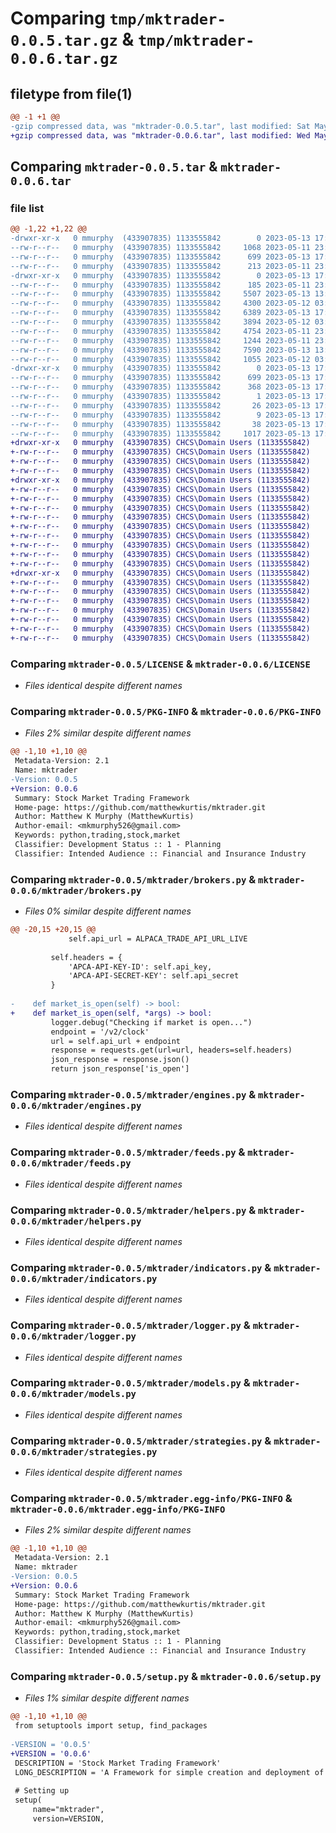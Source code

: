 # Comparing `tmp/mktrader-0.0.5.tar.gz` & `tmp/mktrader-0.0.6.tar.gz`

## filetype from file(1)

```diff
@@ -1 +1 @@
-gzip compressed data, was "mktrader-0.0.5.tar", last modified: Sat May 13 17:50:03 2023, max compression
+gzip compressed data, was "mktrader-0.0.6.tar", last modified: Wed May 17 19:17:54 2023, max compression
```

## Comparing `mktrader-0.0.5.tar` & `mktrader-0.0.6.tar`

### file list

```diff
@@ -1,22 +1,22 @@
-drwxr-xr-x   0 mmurphy  (433907835) 1133555842        0 2023-05-13 17:50:03.184641 mktrader-0.0.5/
--rw-r--r--   0 mmurphy  (433907835) 1133555842     1068 2023-05-11 23:09:55.000000 mktrader-0.0.5/LICENSE
--rw-r--r--   0 mmurphy  (433907835) 1133555842      699 2023-05-13 17:50:03.184512 mktrader-0.0.5/PKG-INFO
--rw-r--r--   0 mmurphy  (433907835) 1133555842      213 2023-05-11 23:10:15.000000 mktrader-0.0.5/README.md
-drwxr-xr-x   0 mmurphy  (433907835) 1133555842        0 2023-05-13 17:50:03.183627 mktrader-0.0.5/mktrader/
--rw-r--r--   0 mmurphy  (433907835) 1133555842      185 2023-05-11 23:10:15.000000 mktrader-0.0.5/mktrader/__init__.py
--rw-r--r--   0 mmurphy  (433907835) 1133555842     5507 2023-05-13 13:56:42.000000 mktrader-0.0.5/mktrader/brokers.py
--rw-r--r--   0 mmurphy  (433907835) 1133555842     4300 2023-05-12 03:52:25.000000 mktrader-0.0.5/mktrader/engines.py
--rw-r--r--   0 mmurphy  (433907835) 1133555842     6389 2023-05-13 17:46:41.000000 mktrader-0.0.5/mktrader/feeds.py
--rw-r--r--   0 mmurphy  (433907835) 1133555842     3894 2023-05-12 03:57:48.000000 mktrader-0.0.5/mktrader/helpers.py
--rw-r--r--   0 mmurphy  (433907835) 1133555842     4754 2023-05-11 23:10:15.000000 mktrader-0.0.5/mktrader/indicators.py
--rw-r--r--   0 mmurphy  (433907835) 1133555842     1244 2023-05-11 23:10:15.000000 mktrader-0.0.5/mktrader/logger.py
--rw-r--r--   0 mmurphy  (433907835) 1133555842     7590 2023-05-13 13:53:12.000000 mktrader-0.0.5/mktrader/models.py
--rw-r--r--   0 mmurphy  (433907835) 1133555842     1055 2023-05-12 03:59:20.000000 mktrader-0.0.5/mktrader/strategies.py
-drwxr-xr-x   0 mmurphy  (433907835) 1133555842        0 2023-05-13 17:50:03.184324 mktrader-0.0.5/mktrader.egg-info/
--rw-r--r--   0 mmurphy  (433907835) 1133555842      699 2023-05-13 17:50:03.000000 mktrader-0.0.5/mktrader.egg-info/PKG-INFO
--rw-r--r--   0 mmurphy  (433907835) 1133555842      368 2023-05-13 17:50:03.000000 mktrader-0.0.5/mktrader.egg-info/SOURCES.txt
--rw-r--r--   0 mmurphy  (433907835) 1133555842        1 2023-05-13 17:50:03.000000 mktrader-0.0.5/mktrader.egg-info/dependency_links.txt
--rw-r--r--   0 mmurphy  (433907835) 1133555842       26 2023-05-13 17:50:03.000000 mktrader-0.0.5/mktrader.egg-info/requires.txt
--rw-r--r--   0 mmurphy  (433907835) 1133555842        9 2023-05-13 17:50:03.000000 mktrader-0.0.5/mktrader.egg-info/top_level.txt
--rw-r--r--   0 mmurphy  (433907835) 1133555842       38 2023-05-13 17:50:03.184679 mktrader-0.0.5/setup.cfg
--rw-r--r--   0 mmurphy  (433907835) 1133555842     1017 2023-05-13 17:48:29.000000 mktrader-0.0.5/setup.py
+drwxr-xr-x   0 mmurphy  (433907835) CHCS\Domain Users (1133555842)        0 2023-05-17 19:17:54.086475 mktrader-0.0.6/
+-rw-r--r--   0 mmurphy  (433907835) CHCS\Domain Users (1133555842)     1068 2023-05-16 19:25:03.000000 mktrader-0.0.6/LICENSE
+-rw-r--r--   0 mmurphy  (433907835) CHCS\Domain Users (1133555842)      699 2023-05-17 19:17:54.086333 mktrader-0.0.6/PKG-INFO
+-rw-r--r--   0 mmurphy  (433907835) CHCS\Domain Users (1133555842)      213 2023-05-16 19:25:03.000000 mktrader-0.0.6/README.md
+drwxr-xr-x   0 mmurphy  (433907835) CHCS\Domain Users (1133555842)        0 2023-05-17 19:17:54.085349 mktrader-0.0.6/mktrader/
+-rw-r--r--   0 mmurphy  (433907835) CHCS\Domain Users (1133555842)      185 2023-05-16 19:25:03.000000 mktrader-0.0.6/mktrader/__init__.py
+-rw-r--r--   0 mmurphy  (433907835) CHCS\Domain Users (1133555842)     5514 2023-05-17 19:15:24.000000 mktrader-0.0.6/mktrader/brokers.py
+-rw-r--r--   0 mmurphy  (433907835) CHCS\Domain Users (1133555842)     4300 2023-05-16 19:25:03.000000 mktrader-0.0.6/mktrader/engines.py
+-rw-r--r--   0 mmurphy  (433907835) CHCS\Domain Users (1133555842)     6389 2023-05-16 19:25:03.000000 mktrader-0.0.6/mktrader/feeds.py
+-rw-r--r--   0 mmurphy  (433907835) CHCS\Domain Users (1133555842)     3894 2023-05-16 19:25:03.000000 mktrader-0.0.6/mktrader/helpers.py
+-rw-r--r--   0 mmurphy  (433907835) CHCS\Domain Users (1133555842)     4754 2023-05-16 19:25:03.000000 mktrader-0.0.6/mktrader/indicators.py
+-rw-r--r--   0 mmurphy  (433907835) CHCS\Domain Users (1133555842)     1244 2023-05-16 19:25:03.000000 mktrader-0.0.6/mktrader/logger.py
+-rw-r--r--   0 mmurphy  (433907835) CHCS\Domain Users (1133555842)     7590 2023-05-16 19:25:03.000000 mktrader-0.0.6/mktrader/models.py
+-rw-r--r--   0 mmurphy  (433907835) CHCS\Domain Users (1133555842)     1055 2023-05-16 19:25:03.000000 mktrader-0.0.6/mktrader/strategies.py
+drwxr-xr-x   0 mmurphy  (433907835) CHCS\Domain Users (1133555842)        0 2023-05-17 19:17:54.086129 mktrader-0.0.6/mktrader.egg-info/
+-rw-r--r--   0 mmurphy  (433907835) CHCS\Domain Users (1133555842)      699 2023-05-17 19:17:54.000000 mktrader-0.0.6/mktrader.egg-info/PKG-INFO
+-rw-r--r--   0 mmurphy  (433907835) CHCS\Domain Users (1133555842)      368 2023-05-17 19:17:54.000000 mktrader-0.0.6/mktrader.egg-info/SOURCES.txt
+-rw-r--r--   0 mmurphy  (433907835) CHCS\Domain Users (1133555842)        1 2023-05-17 19:17:54.000000 mktrader-0.0.6/mktrader.egg-info/dependency_links.txt
+-rw-r--r--   0 mmurphy  (433907835) CHCS\Domain Users (1133555842)       26 2023-05-17 19:17:54.000000 mktrader-0.0.6/mktrader.egg-info/requires.txt
+-rw-r--r--   0 mmurphy  (433907835) CHCS\Domain Users (1133555842)        9 2023-05-17 19:17:54.000000 mktrader-0.0.6/mktrader.egg-info/top_level.txt
+-rw-r--r--   0 mmurphy  (433907835) CHCS\Domain Users (1133555842)       38 2023-05-17 19:17:54.086513 mktrader-0.0.6/setup.cfg
+-rw-r--r--   0 mmurphy  (433907835) CHCS\Domain Users (1133555842)     1017 2023-05-17 19:16:28.000000 mktrader-0.0.6/setup.py
```

### Comparing `mktrader-0.0.5/LICENSE` & `mktrader-0.0.6/LICENSE`

 * *Files identical despite different names*

### Comparing `mktrader-0.0.5/PKG-INFO` & `mktrader-0.0.6/PKG-INFO`

 * *Files 2% similar despite different names*

```diff
@@ -1,10 +1,10 @@
 Metadata-Version: 2.1
 Name: mktrader
-Version: 0.0.5
+Version: 0.0.6
 Summary: Stock Market Trading Framework
 Home-page: https://github.com/matthewkurtis/mktrader.git
 Author: Matthew K Murphy (MatthewKurtis)
 Author-email: <mkmurphy526@gmail.com>
 Keywords: python,trading,stock,market
 Classifier: Development Status :: 1 - Planning
 Classifier: Intended Audience :: Financial and Insurance Industry
```

### Comparing `mktrader-0.0.5/mktrader/brokers.py` & `mktrader-0.0.6/mktrader/brokers.py`

 * *Files 0% similar despite different names*

```diff
@@ -20,15 +20,15 @@
             self.api_url = ALPACA_TRADE_API_URL_LIVE
 
         self.headers = {
             'APCA-API-KEY-ID': self.api_key,
             'APCA-API-SECRET-KEY': self.api_secret
         }
 
-    def market_is_open(self) -> bool:
+    def market_is_open(self, *args) -> bool:
         logger.debug("Checking if market is open...")
         endpoint = '/v2/clock'
         url = self.api_url + endpoint
         response = requests.get(url=url, headers=self.headers)
         json_response = response.json()
         return json_response['is_open']
```

### Comparing `mktrader-0.0.5/mktrader/engines.py` & `mktrader-0.0.6/mktrader/engines.py`

 * *Files identical despite different names*

### Comparing `mktrader-0.0.5/mktrader/feeds.py` & `mktrader-0.0.6/mktrader/feeds.py`

 * *Files identical despite different names*

### Comparing `mktrader-0.0.5/mktrader/helpers.py` & `mktrader-0.0.6/mktrader/helpers.py`

 * *Files identical despite different names*

### Comparing `mktrader-0.0.5/mktrader/indicators.py` & `mktrader-0.0.6/mktrader/indicators.py`

 * *Files identical despite different names*

### Comparing `mktrader-0.0.5/mktrader/logger.py` & `mktrader-0.0.6/mktrader/logger.py`

 * *Files identical despite different names*

### Comparing `mktrader-0.0.5/mktrader/models.py` & `mktrader-0.0.6/mktrader/models.py`

 * *Files identical despite different names*

### Comparing `mktrader-0.0.5/mktrader/strategies.py` & `mktrader-0.0.6/mktrader/strategies.py`

 * *Files identical despite different names*

### Comparing `mktrader-0.0.5/mktrader.egg-info/PKG-INFO` & `mktrader-0.0.6/mktrader.egg-info/PKG-INFO`

 * *Files 2% similar despite different names*

```diff
@@ -1,10 +1,10 @@
 Metadata-Version: 2.1
 Name: mktrader
-Version: 0.0.5
+Version: 0.0.6
 Summary: Stock Market Trading Framework
 Home-page: https://github.com/matthewkurtis/mktrader.git
 Author: Matthew K Murphy (MatthewKurtis)
 Author-email: <mkmurphy526@gmail.com>
 Keywords: python,trading,stock,market
 Classifier: Development Status :: 1 - Planning
 Classifier: Intended Audience :: Financial and Insurance Industry
```

### Comparing `mktrader-0.0.5/setup.py` & `mktrader-0.0.6/setup.py`

 * *Files 1% similar despite different names*

```diff
@@ -1,10 +1,10 @@
 from setuptools import setup, find_packages
 
-VERSION = '0.0.5'
+VERSION = '0.0.6'
 DESCRIPTION = 'Stock Market Trading Framework'
 LONG_DESCRIPTION = 'A Framework for simple creation and deployment of trading strategies.'
 
 # Setting up
 setup(
     name="mktrader",
     version=VERSION,
```


